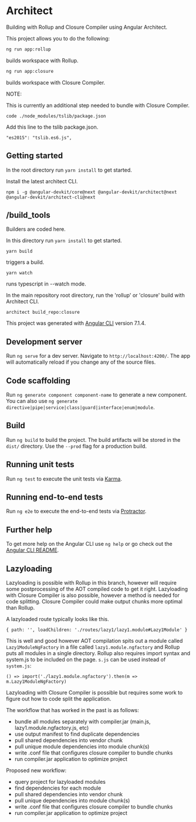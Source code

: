 # Architect

Building with Rollup and Closure Compiler using Angular Architect.

This project allows you to do the following:

```bash
ng run app:rollup
```

builds workspace with Rollup.


```bash
ng run app:closure
```

builds workspace with Closure Compiler.

NOTE:

This is currently an additional step needed to bundle with Closure Compiler.

```
code ./node_modules/tslib/package.json
```

Add this line to the tslib package.json.

```
"es2015": "tslib.es6.js",
```



## Getting started

In the root directory run `yarn install` to get started.


Install the latest architect CLI.

```
npm i -g @angular-devkit/core@next @angular-devkit/architect@next @angular-devkit/architect-cli@next
```


## /build_tools

Builders are coded here.

In this directory run `yarn install` to get started.

```
yarn build
```
triggers a build.

```
yarn watch
```
runs typescript in --watch mode.

In the main repository root directory, run the 'rollup' or 'closure' build with Architect CLI.

```
architect build_repo:closure
```




This project was generated with [Angular CLI](https://github.com/angular/angular-cli) version 7.1.4.

## Development server

Run `ng serve` for a dev server. Navigate to `http://localhost:4200/`. The app will automatically reload if you change any of the source files.

## Code scaffolding

Run `ng generate component component-name` to generate a new component. You can also use `ng generate directive|pipe|service|class|guard|interface|enum|module`.

## Build

Run `ng build` to build the project. The build artifacts will be stored in the `dist/` directory. Use the `--prod` flag for a production build.

## Running unit tests

Run `ng test` to execute the unit tests via [Karma](https://karma-runner.github.io).

## Running end-to-end tests

Run `ng e2e` to execute the end-to-end tests via [Protractor](http://www.protractortest.org/).

## Further help

To get more help on the Angular CLI use `ng help` or go check out the [Angular CLI README](https://github.com/angular/angular-cli/blob/master/README.md).

## Lazyloading

Lazyloading is possible with Rollup in this branch, however will require some postprocessing of the AOT compiled code to get it right. Lazyloading with Closure Compiler is also possible, however a method is needed for code splitting. Closure Compiler could make output chunks more optimal than Rollup.

A lazyloaded route typically looks like this.
```
{ path: '', loadChildren: './routes/lazy1/lazy1.module#Lazy1Module' }
```

This is well and good however AOT compilation spits out a module called `Lazy1ModuleNgFactory` in a file called `lazy1.module.ngfactory` and Rollup puts all modules in a single directory. Rollup also requires import syntax and system.js to be included on the page. `s.js` can be used instead of `system.js`:

```
() => import('./lazy1.module.ngfactory').then(m => m.Lazy1ModuleNgFactory)
```

Lazyloading with Closure Compiler is possible but requires some work to figure out how to code split the application.

The workflow that has worked in the past is as follows:

- bundle all modules separately with compiler.jar (main.js, lazy1.module.ngfactory.js, etc)
- use output manifest to find duplicate dependencies
- pull shared dependencies into vendor chunk
- pull unique module dependencies into module chunk(s)
- write .conf file that configures closure compiler to bundle chunks
- run compiler.jar application to optimize project

Proposed new workflow:

- query project for lazyloaded modules
- find dependencies for each module
- pull shared dependencies into vendor chunk
- pull unique dependencies into module chunk(s)
- write .conf file that configures closure compiler to bundle chunks
- run compiler.jar application to optimize project





